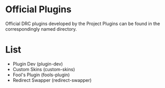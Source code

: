 # Official Plugins  

Official DRC plugins developed by the Project
Plugins can be found in the correspondingly named directory.  

# List

- Plugin Dev (plugin-dev)  
- Custom Skins (custom-skins)
- Fool's Plugin (fools-plugin)
- Redirect Swapper (redirect-swapper)
